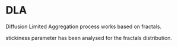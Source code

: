 # DLA


Diffusion Limited Aggregation process works based on fractals.

stickiness parameter has been analysed for the fractals distribution.
